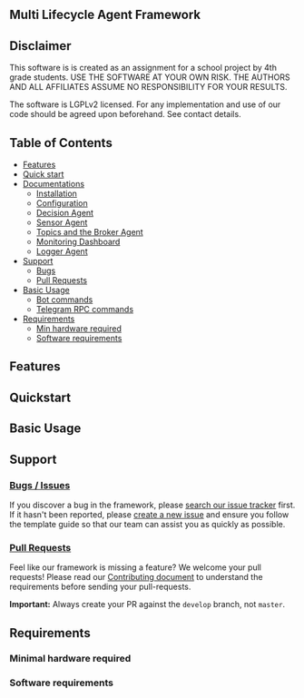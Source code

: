 ## Multi Lifecycle Agent Framework

## Disclaimer
This software is is created as an assignment for a school project by 4th grade students. USE THE SOFTWARE AT YOUR OWN RISK. THE AUTHORS AND ALL AFFILIATES ASSUME NO RESPONSIBILITY FOR YOUR RESULTS.

The software is LGPLv2 licensed. For any implementation and use of our code should be agreed upon beforehand. See contact details.
## Table of Contents
- [Features](#features)
- [Quick start](#quickstart)
- [Documentations](https://github.com/MSDA-LifeCycleAgents/mlaf-java/docs/docs/index.md)
   - [Installation](https://github.com/MSDA-LifeCycleAgents/mlaf-java/docs/installation.md)
   - [Configuration](https://github.com/MSDA-LifeCycleAgents/mlaf-java/docs/configuration.md)
   - [Decision Agent](https://github.com/MSDA-LifeCycleAgents/mlaf-java/docs/decisionagent.md)
   - [Sensor Agent](https://github.com/MSDA-LifeCycleAgents/mlaf-java/docs/sensoragent.md)
   - [Topics and the Broker Agent](https://github.com/MSDA-LifeCycleAgents/mlaf-java/docs/brokeragent.md)
   - [Monitoring Dashboard](https://github.com/MSDA-LifeCycleAgents/mlaf-java/docs/monitoring.md)
   - [Logger Agent](https://github.com/MSDA-LifeCycleAgents/mlaf-java/docs/loggeragent.md)
- [Support](#support)
   - [Bugs](#bugs--issues)
   - [Pull Requests](#pull-requests)
- [Basic Usage](#basic-usage)
  - [Bot commands](#bot-commands)
  - [Telegram RPC commands](#telegram-rpc-commands)
- [Requirements](#requirements)
    - [Min hardware required](#minimal-hardware-required)
    - [Software requirements](#software-requirements)


## Features

## Quickstart

## Basic Usage

## Support
### [Bugs / Issues](https://github.com/MSDA-LifeCycleAgents/mlaf-java/issues)
If you discover a bug in the framework, please 
[search our issue tracker](https://github.com/MSDA-LifeCycleAgents/mlaf-java/issues) 
first. If it hasn't been reported, please 
[create a new issue](https://github.com/MSDA-LifeCycleAgents/mlaf-java/issues/new) and 
ensure you follow the template guide so that our team can assist you as 
quickly as possible.
### [Pull Requests](https://github.com/MSDA-LifeCycleAgents/mlaf-java/pulls)
Feel like our framework is missing a feature? We welcome your pull requests! 
Please read our [Contributing document](https://github.com/MSDA-LifeCycleAgents/mlaf-java/docs/contributing.md)
to understand the requirements before sending your pull-requests. 

**Important:** Always create your PR against the `develop` branch, not 
`master`.

## Requirements

### Minimal hardware required

### Software requirements
